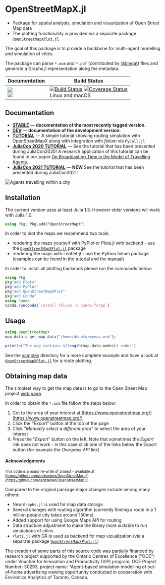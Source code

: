 # OpenStreetMapX.jl

* Package for spatial analysis, simulation and visualization of Open Street Map data 
* The plotting functionality is provided via a separate package [`OpenStreetMapXPlot.jl`](https://github.com/pszufe/OpenStreetMapXPlot.jl)

The goal of this package is to provide a backbone for multi-agent modelling and simulation of cities. 

The package can parse `*.osm` and `*.pbf`  (contributed by [@blegat](https://github.com/blegat/)) files and generate a Graphs.jl representation along the metadata.


| **Documentation** | **Build Status** |
|---------------|--------------|
|[![][docs-stable-img]][docs-stable-url] <br/> [![][docs-latest-img]][docs-dev-url]| [![Build Status][travis-img]][travis-url]  [![Coverage Status][codecov-img]][codecov-url] <br/> Linux and macOS |

## Documentation

- [**STABLE**][docs-stable-url] &mdash; **documentation of the most recently tagged version.**
- [**DEV**][docs-dev-url] &mdash; **documentation of the development version.**
- [**TUTORIAL**](https://pszufe.github.io/OpenStreetMapX_Tutorial/)  &mdash; A simple tutorial showing routing simulation with OpenStreetMapX along with integration with *folium* via `PyCall.jl`
- [**JuliaCon 2020 TUTORIAL**](https://pszufe.github.io/OpenStreetMapX_Tutorial/JuliaCon2020)  &mdash; See the tutorial that has been presented during JuliaCon2020! A research application of this tutorial can be found in our paper [On Broadcasting Time in the Model of Travelling Agents](https://arxiv.org/pdf/2003.08501.pdf).
- [**JuliaCon 2021 TUTORIAL**](https://pszufe.github.io/OpenStreetMapX_Tutorial/JuliaCon2021)  &mdash; **NEW** See the tutorial that has been presented during JuliaCon2021!

![Agents travelling within a city](https://szufel-public.s3.us-east-2.amazonaws.com/ttc_frame.png)

[docs-latest-img]: https://img.shields.io/badge/docs-latest-blue.svg
[docs-stable-img]: https://img.shields.io/badge/docs-stable-blue.svg
[docs-dev-url]: https://pszufe.github.io/OpenStreetMapX.jl/dev
[docs-stable-url]: https://pszufe.github.io/OpenStreetMapX.jl/stable

[travis-img]: https://travis-ci.com/pszufe/OpenStreetMapX.jl.svg?branch=master
[travis-url]: https://travis-ci.com/github/pszufe/OpenStreetMapX.jl

[codecov-img]: https://coveralls.io/repos/github/pszufe/OpenStreetMapX.jl/badge.svg?branch=master
[codecov-url]: https://coveralls.io/github/pszufe/OpenStreetMapX.jl?branch=master

## Installation

The current version uses at least Julia 1.5. However older versions will work with Julia 1.0.

```julia
using Pkg; Pkg.add("OpenStreetMapX")
```

In order to plot the maps we recommend two tools:

  - rendering the maps yourself with PyPlot or Plots.jl with backend - use the [`OpenStreetMapXPlot.jl`](https://github.com/pszufe/OpenStreetMapXPlot.jl) package
  - rendering the maps with Leaflet.jl - use the Python folium package (examples can be found in the [tutorial](https://pszufe.github.io/OpenStreetMapX_Tutorial/) and the [manual](https://pszufe.github.io/OpenStreetMapX.jl/stable))

In order to install all plotting backends please run the commands below:
```julia
using Pkg
pkg"add Plots"
pkg"add PyPlot"
pkg"add OpenStreetMapXPlot"
pkg"add Conda"
using Conda
Conda.runconda(`install folium -c conda-forge`)
```


## Usage

```julia
using OpenStreetMapX
map_data = get_map_data("/home/ubuntu/mymap.osm");

println("The map contains $(length(map_data.nodes)) nodes")
```

See the [samples](https://github.com/pszufe/OpenStreetMapX.jl/tree/master/samples) directory for a more complete example and have a look at [`OpenStreetMapXPlot.jl`](https://github.com/pszufe/OpenStreetMapXPlot.jl) for a route plotting.  

## Obtaining map data

The simplest way to get the map data is to go to the Open Street Map project [web page](https://www.openstreetmap.org/).

In order to obtain the `*.osm` file follow the steps below:

1. Got to the area of your interest at [https://www.openstreetmap.org/](https://www.openstreetmap.org/)
2. Click the "*Export*" button at the top of the page
3. Click "*Manually select a different area*" to select the area of your interest
4. Press the "*Export*" button on the left. Note that sometimes the *Export* link does not work - in this case click one of the links below the Export button (for example the *Overpass API* link)




#### Acknowledgments
<sup>This code is a major re-write of project - available at [https://github.com/tedsteiner/OpenStreetMap.jl](https://github.com/tedsteiner/OpenStreetMap.jl) .


Compared to the original package major changes include among many others:

- New `Graphs.jl` is used for map data storage
- Several changes with routing algorithm (currently finding a route in a 1 million people city takes around 150ms)
- Added support for using Google Maps API for routing
- Data structure adjustment to make the library more suitable to run simulations of cities. 
- `Plots.jl` with GR is used as backend for map vizualization (via a separate package   [`OpenStreetMapXPlot.jl`](https://github.com/pszufe/OpenStreetMapXPlot.jl))

The creation of some parts of this source code was partially financed by research project supported by the Ontario Centres of Excellence ("OCE") under Voucher for Innovation and Productivity (VIP) program, OCE Project Number: 30293, project name: "Agent-based simulation modelling of out-of-home advertising viewing opportunity conducted in cooperation with Environics Analytics of Toronto, Canada. </sup>


